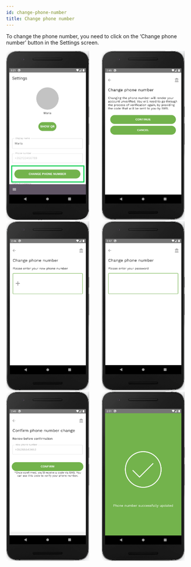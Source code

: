 ```yaml
---
id: change-phone-number
title: Change phone number
---
```


To change the phone number, you need to click on the ‘Change phone number’ button in the Settings screen.

<img src="assets/change-phone1.png" alt="change phone number" width="226" height="460" style="display: inline;"/>
<img src="assets/change-phone2.png" alt="change phone number" width="226" height="460" style="display: inline; margin-left: 30px;"/>

<img src="assets/change-phone3.png" alt="change phone number" width="226" height="460" style="display: inline;"/>
<img src="assets/change-phone4.png" alt="change phone number" width="226" height="460" style="display: inline; margin-left: 30px;"/>

<img src="assets/change-phone5.png" alt="change phone number" width="226" height="460" style="display: inline;"/>
<img src="assets/change-phone6.png" alt="change phone number" width="226" height="460" style="display: inline; margin-left: 30px;"/>